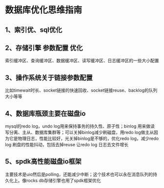 # 数据库优化思维指南
## 1、索引优、sql优化
## 2、存储引擎 参数配置 优化
索引缓冲区、查询缓冲区、数据缓冲区、读写缓冲区、日志缓冲区的一些大小配置
## 3、操作系统关于链接参数配置
比如timewait时长、socket链接的快速回收、socket链接reuse、backlog的队列大小等等
## 4、数据库瓶颈主要在磁盘io
mysql的redo log，undo log用来保持事务的持久性、原子性；binlog 用来做读写分离、主从、数据库集群等；可以关掉binlog减少刷磁盘，用redo log做主从因为它是物理日志，性能比较好，光关掉binlog是不够的，优化redo log，减少redo log 刷盘的性能抖动，包括去掉reuse 让redo log 日志去文件增长
## 5、spdk高性能磁盘io框架
主要技术是uio然后是polling，还能减少中断；这个技术也可以永在消息队列的持久化上。像rocks db存储引擎也用了spdk框架优化 
